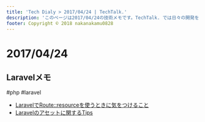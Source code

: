 ```yaml
---
title: 'Tech Dialy > 2017/04/24 | TechTalk.'
description: 'このページは2017/04/24の技術メモです。TechTalk. では日々の開発を個人メモとして残しています。将来に向けて技術ノウハウを蓄積することを目的とします。'
footer: Copyright © 2018 nakanakamu0828
---
```

# 2017/04/24
## Laravelメモ
#php #laravel

* [LaravelでRoute::resourceを使うときに気をつけること](https://qiita.com/sinpey_g2/items/9297f41d5f7a9d91aa11)
* [Laravelのアセットに関するTips](https://qiita.com/sakuraya/items/411dbc2e1e633928340e)

